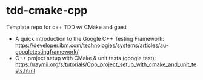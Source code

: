 # tdd-cmake-cpp
Template repo for c++ TDD w/ CMake and gtest

- A quick introduction to the Google C++ Testing Framework: https://developer.ibm.com/technologies/systems/articles/au-googletestingframework/
- C++ project setup with CMake & unit tests (google test): https://raymii.org/s/tutorials/Cpp_project_setup_with_cmake_and_unit_tests.html

